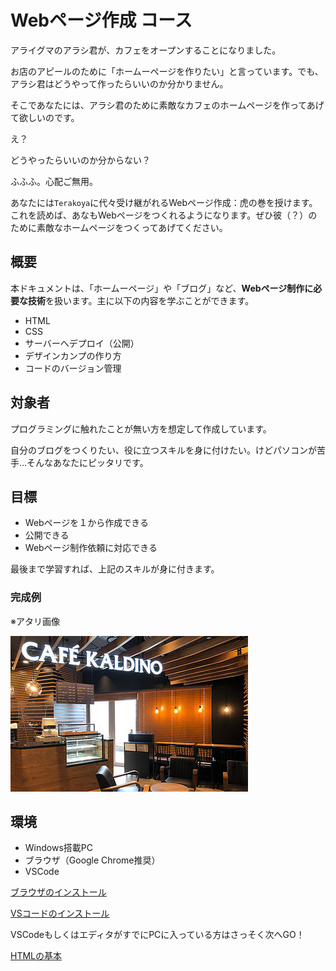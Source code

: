 # Webページ作成 コース

アライグマのアラシ君が、カフェをオープンすることになりました。

お店のアピールのために「ホームーページを作りたい」と言っています。でも、アラシ君はどうやって作ったらいいのか分かりません。

そこであなたには、アラシ君のために素敵なカフェのホームページを作ってあげて欲しいのです。

え？

どうやったらいいのか分からない？

ふふふ。心配ご無用。

あなたには`Terakoya`に代々受け継がれるWebページ作成：虎の巻を授けます。これを読めば、あなもWebページをつくれるようになります。ぜひ彼（？）のために素敵なホームページをつくってあげてください。

## 概要

本ドキュメントは、「ホームーページ」や「ブログ」など、**Webページ制作に必要な技術**を扱います。主に以下の内容を学ぶことができます。

- HTML
- CSS
- サーバーへデプロイ（公開）
- デザインカンプの作り方
- コードのバージョン管理

## 対象者

プログラミングに触れたことが無い方を想定して作成しています。

自分のブログをつくりたい、役に立つスキルを身に付けたい。けどパソコンが苦手…そんなあなたにピッタリです。

## 目標

- Webページを１から作成できる
- 公開できる
- Webページ制作依頼に対応できる

最後まで学習すれば、上記のスキルが身に付きます。



### 完成例

※アタリ画像

![sample](img/sample.jpg)

## 環境

- Windows搭載PC
- ブラウザ（Google Chrome推奨）
- VSCode


[ブラウザのインストール](Environment.md)

[VSコードのインストール](Environment.md)

VSCodeもしくはエディタがすでにPCに入っている方はさっそく次へGO！

[HTMLの基本](STEP-1.md)


